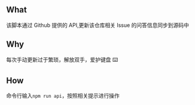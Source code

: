 ## What

该脚本通过 Github 提供的 API,更新该仓库相关 Issue 的问答信息同步到源码中

## Why

每次手动更新过于繁琐，解放双手，爱护键盘 ⌨️

## How

命令行输入`npm run api`，按照相关提示进行操作
